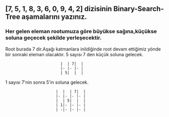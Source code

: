 ## [7, 5, 1, 8, 3, 6, 0, 9, 4, 2] dizisinin Binary-Search-Tree aşamalarını yazınız.
### Her gelen eleman rootumuza göre büyükse sağına,küçükse soluna geçecek şekilde yerleşecektir.


Root burada 7 dir.Aşağı katmanlara inildiğinde root devam ettiğimiz yönde bir sonraki eleman olacaktır.
5 sayısı 7 den küçük soluna gelecek.

                            |  | 7|  |
                            |- |- |- |
                            | 5|  |  |

1 sayısı 7'nin sonra 5'in soluna gelecek.

                          |  |  | 7|  |
                          |- |- |- |- |
                          |  | 5|  |  |
                          | 1|- |- |- |
                          | -|- |- |- |
